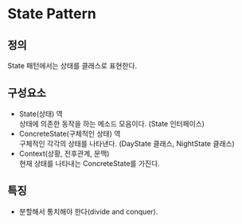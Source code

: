 # State Pattern
## 정의
State 패턴에서는 상태를 클래스로 표현한다.

## 구성요소
- State(상태) 역<br>
상태에 의존한 동작을 하는 메소드 모음이다. (State 인터페이스)
- ConcreteState(구체적인 상태) 역<br>
구체적인 각각의 상태를 나타낸다. (DayState 클래스, NightState 클래스)
- Context(상황, 전후관계, 문맥)<br>
현재 상태를 나타내는 ConcreteState를 가진다.

## 특징
- 분할해서 통치해야 한다(divide and conquer).
